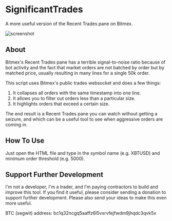 # SignificantTrades
A more useful version of the Recent Trades pane on Bitmex.

![screenshot](https://i.imgur.com/F7LpL8J.png)

## About
Bitmex's Recent Trades pane has a terrible signal-to-noise ratio because of bot activity and the fact that market orders are not batched by order but by matched price, usually resulting in many lines for a single 50k order.

This script uses Bitmex's public trades websocket and does a few things:

1. It collapses all orders with the same timestamp into one line.
2. It allows you to filter out orders less than a particular size.
3. It highlights orders that exceed a certain size.

The end result is a Recent Trades pane you can watch without getting a seizure, and which can be a useful tool to see when aggressive orders are coming in.

## How To Use
Just open the HTML file and type in the symbol name (e.g. XBTUSD) and minimum order threshold (e.g. 5000).

## Support Further Development
I'm not a developer, I'm a trader, and I'm paying contractors to build and improve this tool. If you find it useful, please consider sending a donation to support further development. Please also send your ideas to make this even more useful.

BTC (segwit) address: bc1q32ncgq5aaffz6l5vxrvfejfwdm9jhqdc3qvk5x